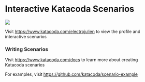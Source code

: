 # Interactive Katacoda Scenarios

[![](http://shields.katacoda.com/katacoda/electrojulien/count.svg)](https://www.katacoda.com/electrojulien "Get your profile on Katacoda.com")

Visit https://www.katacoda.com/electrojulien to view the profile and interactive scenarios

### Writing Scenarios
Visit https://www.katacoda.com/docs to learn more about creating Katacoda scenarios

For examples, visit https://github.com/katacoda/scenario-example
